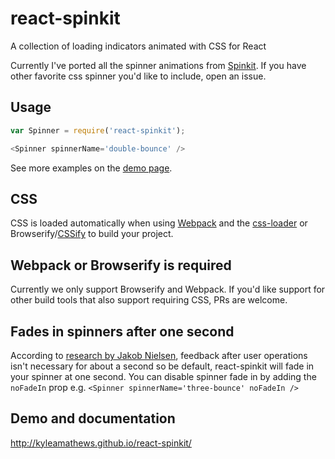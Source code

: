 react-spinkit
=============

A collection of loading indicators animated with CSS for React

Currently I've ported all the spinner animations from
[Spinkit](https://github.com/tobiasahlin/SpinKit). If you have other favorite
 css spinner you'd like to include, open an issue.

## Usage
```javascript
var Spinner = require('react-spinkit');

<Spinner spinnerName='double-bounce' />
```

See more examples on the [demo page](http://kyleamathews.github.io/react-spinkit/).

## CSS
CSS is loaded automatically when using [Webpack](http://webpack.github.io) and the
[css-loader](https://github.com/webpack/css-loader) or Browserify/[CSSify](https://github.com/davidguttman/cssify)
 to build your project.

## Webpack or Browserify is required
Currently we only support Browserify and Webpack. If you'd like support
for other build tools that also support requiring CSS, PRs are welcome.

## Fades in spinners after one second
According to [research by Jakob Nielsen](http://www.nngroup.com/articles/response-times-3-important-limits/),
 feedback after user operations isn't necessary for about a second so be
default, react-spinkit will fade in your spinner at one second.
 You can disable spinner fade in by adding the `noFadeIn` prop e.g. `<Spinner
spinnerName='three-bounce' noFadeIn />`

## Demo and documentation
http://kyleamathews.github.io/react-spinkit/

